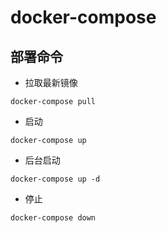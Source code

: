 # docker-compose


## 部署命令

* 拉取最新镜像

```shell
docker-compose pull
```

* 启动

```shell
docker-compose up
```

* 后台启动

```shell
docker-compose up -d
```

* 停止

```shell
docker-compose down
```
